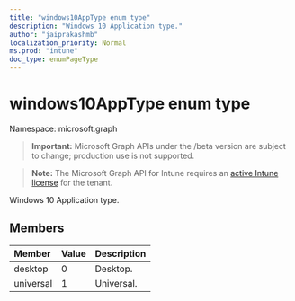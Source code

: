 ```yaml
---
title: "windows10AppType enum type"
description: "Windows 10 Application type."
author: "jaiprakashmb"
localization_priority: Normal
ms.prod: "intune"
doc_type: enumPageType
---
```


# windows10AppType enum type

Namespace: microsoft.graph

> **Important:** Microsoft Graph APIs under the /beta version are subject to change; production use is not supported.

> **Note:** The Microsoft Graph API for Intune requires an [active Intune license](https://go.microsoft.com/fwlink/?linkid=839381) for the tenant.

Windows 10 Application type.

## Members
|Member|Value|Description|
|:---|:---|:---|
|desktop|0|Desktop.|
|universal|1|Universal.|
